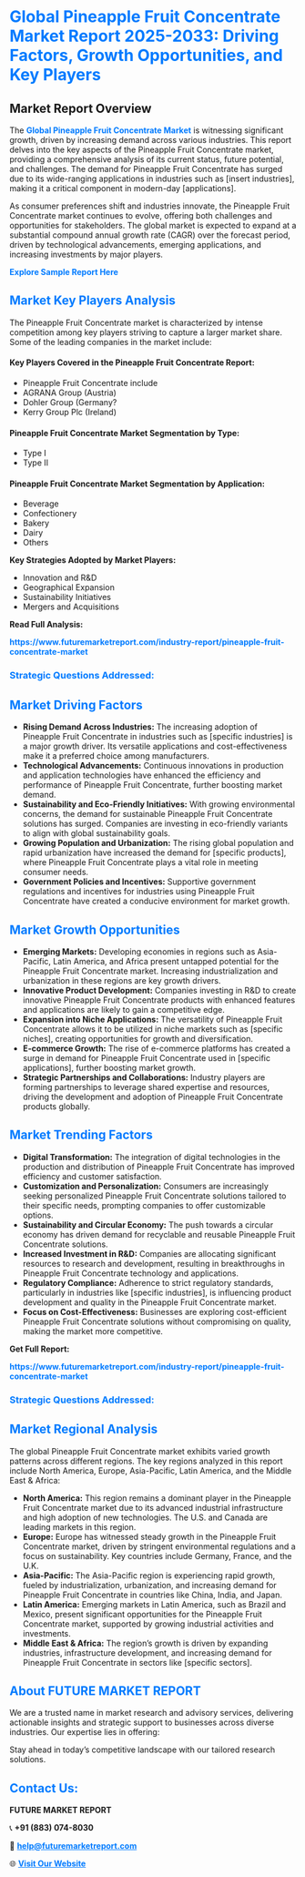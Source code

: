 <h1 style="color: #007BFF;">Global Pineapple Fruit Concentrate Market Report 2025-2033: Driving Factors, Growth Opportunities, and Key Players</h1>

<section id="overview">
<h2>Market Report Overview</h2>
<p>The <a href="https://www.futuremarketreport.com/industry-report/pineapple-fruit-concentrate-market" style="color: #007BFF; text-decoration: none;"><strong>Global Pineapple Fruit Concentrate Market</strong></a> is witnessing significant growth, driven by increasing demand across various industries. This report delves into the key aspects of the Pineapple Fruit Concentrate market, providing a comprehensive analysis of its current status, future potential, and challenges. The demand for Pineapple Fruit Concentrate has surged due to its wide-ranging applications in industries such as [insert industries], making it a critical component in modern-day [applications].</p>
<p>As consumer preferences shift and industries innovate, the Pineapple Fruit Concentrate market continues to evolve, offering both challenges and opportunities for stakeholders. The global market is expected to expand at a substantial compound annual growth rate (CAGR) over the forecast period, driven by technological advancements, emerging applications, and increasing investments by major players.</p>
</section>

<section id="overview">
<p><a href="https://www.futuremarketreport.com/request-sample/reportId=99216" style="color: #007BFF; text-decoration: none;"><strong>Explore Sample Report Here</strong></a></p>
</section>

<section id="key-players">
<h2 style="color: #007BFF;">Market Key Players Analysis</h2>
<p>The Pineapple Fruit Concentrate market is characterized by intense competition among key players striving to capture a larger market share. Some of the leading companies in the market include:</p>
<h4>Key Players Covered in the Pineapple Fruit Concentrate Report:</h4>
<ul><li>Pineapple Fruit Concentrate include</li><li>AGRANA Group (Austria)</li><li>Dohler Group (Germany?</li><li>Kerry Group Plc (Ireland)</li></ul>
<h4>Pineapple Fruit Concentrate Market Segmentation by Type:</h4>
<ul><li>Type I</li><li>Type II</li></ul>

<h4>Pineapple Fruit Concentrate Market Segmentation by Application:</h4>
<ul><li>Beverage</li><li>Confectionery</li><li>Bakery</li><li>Dairy</li><li>Others</li></ul>
<p><strong>Key Strategies Adopted by Market Players:</strong></p>
<ul>
<li>Innovation and R&D</li>
<li>Geographical Expansion</li>
<li>Sustainability Initiatives</li>
<li>Mergers and Acquisitions</li>
</ul>
</section>

<section>
<p><strong>Read Full Analysis: </strong></p><a href="https://www.futuremarketreport.com/industry-report/pineapple-fruit-concentrate-market" style="color: #007BFF; text-decoration: none;"><strong>https://www.futuremarketreport.com/industry-report/pineapple-fruit-concentrate-market</strong></a>
<h3 style="color: #007BFF;">Strategic Questions Addressed:</h3>
</section>

<section id="driving-factors">
<h2 style="color: #007BFF;">Market Driving Factors</h2>
<ul>
<li><strong>Rising Demand Across Industries:</strong> The increasing adoption of Pineapple Fruit Concentrate in industries such as [specific industries] is a major growth driver. Its versatile applications and cost-effectiveness make it a preferred choice among manufacturers.</li>
<li><strong>Technological Advancements:</strong> Continuous innovations in production and application technologies have enhanced the efficiency and performance of Pineapple Fruit Concentrate, further boosting market demand.</li>
<li><strong>Sustainability and Eco-Friendly Initiatives:</strong> With growing environmental concerns, the demand for sustainable Pineapple Fruit Concentrate solutions has surged. Companies are investing in eco-friendly variants to align with global sustainability goals.</li>
<li><strong>Growing Population and Urbanization:</strong> The rising global population and rapid urbanization have increased the demand for [specific products], where Pineapple Fruit Concentrate plays a vital role in meeting consumer needs.</li>
<li><strong>Government Policies and Incentives:</strong> Supportive government regulations and incentives for industries using Pineapple Fruit Concentrate have created a conducive environment for market growth.</li>
</ul>
</section>

<section id="growth-opportunities">
<h2 style="color: #007BFF;">Market Growth Opportunities</h2>
<ul>
<li><strong>Emerging Markets:</strong> Developing economies in regions such as Asia-Pacific, Latin America, and Africa present untapped potential for the Pineapple Fruit Concentrate market. Increasing industrialization and urbanization in these regions are key growth drivers.</li>
<li><strong>Innovative Product Development:</strong> Companies investing in R&D to create innovative Pineapple Fruit Concentrate products with enhanced features and applications are likely to gain a competitive edge.</li>
<li><strong>Expansion into Niche Applications:</strong> The versatility of Pineapple Fruit Concentrate allows it to be utilized in niche markets such as [specific niches], creating opportunities for growth and diversification.</li>
<li><strong>E-commerce Growth:</strong> The rise of e-commerce platforms has created a surge in demand for Pineapple Fruit Concentrate used in [specific applications], further boosting market growth.</li>
<li><strong>Strategic Partnerships and Collaborations:</strong> Industry players are forming partnerships to leverage shared expertise and resources, driving the development and adoption of Pineapple Fruit Concentrate products globally.</li>
</ul>
</section>

<section id="trending-factors">
<h2 style="color: #007BFF;">Market Trending Factors</h2>
<ul>
<li><strong>Digital Transformation:</strong> The integration of digital technologies in the production and distribution of Pineapple Fruit Concentrate has improved efficiency and customer satisfaction.</li>
<li><strong>Customization and Personalization:</strong> Consumers are increasingly seeking personalized Pineapple Fruit Concentrate solutions tailored to their specific needs, prompting companies to offer customizable options.</li>
<li><strong>Sustainability and Circular Economy:</strong> The push towards a circular economy has driven demand for recyclable and reusable Pineapple Fruit Concentrate solutions.</li>
<li><strong>Increased Investment in R&D:</strong> Companies are allocating significant resources to research and development, resulting in breakthroughs in Pineapple Fruit Concentrate technology and applications.</li>
<li><strong>Regulatory Compliance:</strong> Adherence to strict regulatory standards, particularly in industries like [specific industries], is influencing product development and quality in the Pineapple Fruit Concentrate market.</li>
<li><strong>Focus on Cost-Effectiveness:</strong> Businesses are exploring cost-efficient Pineapple Fruit Concentrate solutions without compromising on quality, making the market more competitive.</li>
</ul>
</section>

<section>
<p><strong>Get Full Report: </strong></p><a href="https://www.futuremarketreport.com/industry-report/pineapple-fruit-concentrate-market" style="color: #007BFF; text-decoration: none;"><strong>https://www.futuremarketreport.com/industry-report/pineapple-fruit-concentrate-market</strong></a>
<h3 style="color: #007BFF;">Strategic Questions Addressed:</h3>
</section>


<section id="regional-analysis">
<h2 style="color: #007BFF;">Market Regional Analysis</h2>
<p>The global Pineapple Fruit Concentrate market exhibits varied growth patterns across different regions. The key regions analyzed in this report include North America, Europe, Asia-Pacific, Latin America, and the Middle East & Africa:</p>
<ul>
<li><strong>North America:</strong> This region remains a dominant player in the Pineapple Fruit Concentrate market due to its advanced industrial infrastructure and high adoption of new technologies. The U.S. and Canada are leading markets in this region.</li>
<li><strong>Europe:</strong> Europe has witnessed steady growth in the Pineapple Fruit Concentrate market, driven by stringent environmental regulations and a focus on sustainability. Key countries include Germany, France, and the U.K.</li>
<li><strong>Asia-Pacific:</strong> The Asia-Pacific region is experiencing rapid growth, fueled by industrialization, urbanization, and increasing demand for Pineapple Fruit Concentrate in countries like China, India, and Japan.</li>
<li><strong>Latin America:</strong> Emerging markets in Latin America, such as Brazil and Mexico, present significant opportunities for the Pineapple Fruit Concentrate market, supported by growing industrial activities and investments.</li>
<li><strong>Middle East & Africa:</strong> The region’s growth is driven by expanding industries, infrastructure development, and increasing demand for Pineapple Fruit Concentrate in sectors like [specific sectors].</li>
</ul>
</section>

<footer>
<h2 style="color: #007BFF;">About FUTURE MARKET REPORT</h2>
<p>We are a trusted name in market research and advisory services, delivering actionable insights and strategic support to businesses across diverse industries. Our expertise lies in offering:</p>

<p>Stay ahead in today’s competitive landscape with our tailored research solutions.</p>

<h2 style="color: #007BFF;">Contact Us:</h2>
<p><strong>FUTURE MARKET REPORT</strong></p>
<p>📞 <strong>+91 (883) 074-8030</strong></p>
<p>📧 <strong><a href="mailto:help@futuremarketreport.com" style="color: #007BFF;">help@futuremarketreport.com</a></strong></p>
<p>🌐 <strong><a href="https://www.futuremarketreport.com/" style="color: #007BFF;">Visit Our Website</a></strong></p>
</footer>